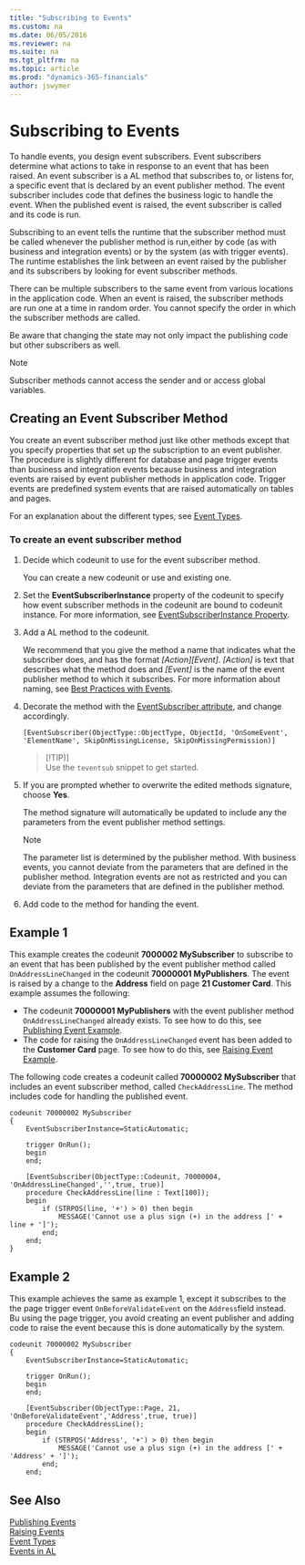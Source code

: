 ```yaml
---
title: "Subscribing to Events"
ms.custom: na
ms.date: 06/05/2016
ms.reviewer: na
ms.suite: na
ms.tgt_pltfrm: na
ms.topic: article
ms.prod: "dynamics-365-financials"
author: jswymer
---
```

# Subscribing to Events
To handle events, you design event subscribers. Event subscribers determine what actions to take in response to an event that has been raised. An event subscriber is a AL method that subscribes to, or listens for, a specific event that is declared by an event publisher method. The event subscriber includes code that defines the business logic to handle the event. When the published event is raised, the event subscriber is called and its code is run.  

Subscribing to an event tells the runtime that the subscriber method must be called whenever the publisher method is run,either by code \(as with business and integration events\) or by the system \(as with trigger events\). The runtime establishes the link between an event raised by the publisher and its subscribers by looking for event subscriber methods.  

There can be multiple subscribers to the same event from various locations in the application code. When an event is raised, the subscriber methods are run one at a time in random order. You cannot specify the order in which the subscriber methods are called.  

Be aware that changing the state may not only impact the publishing code but other subscribers as well.  

> [!NOTE]  
>  Subscriber methods cannot access the sender and or access global variables.  

## Creating an Event Subscriber Method  
You create an event subscriber method just like other methods except that you specify properties that set up the subscription to an event publisher. The procedure is slightly different for database and page trigger events than business and integration events because business and integration events are raised by event publisher methods in application code. Trigger events are predefined system events that are raised automatically on tables and pages.  

For an explanation about the different types, see [Event Types](devenv-event-types.md).  

### To create an event subscriber method
1.  Decide which codeunit to use for the event subscriber method.  

     You can create a new codeunit or use and existing one.  

2.  Set the **EventSubscriberInstance** property of the codeunit to specify how event subscriber methods in the codeunit are bound to codeunit instance. For more information, see [EventSubscriberInstance Property](properties/devenv-eventsubscriberinstance-property.md).  

3.  Add a AL method to the codeunit.  

     We recommend that you give the method a name that indicates what the subscriber does, and has the format *\[Action\]\[Event\]*. *\[Action\]* is text that describes what the method does and *\[Event\]* is the name of the event publisher method to which it subscribes. For more information about naming, see [Best Practices with Events](devenv-events-best-practices.md).  

4.  Decorate the method with the [EventSubscriber attribute](methods/devenv-eventsubscriber-attribute.md), and change accordingly.

    ```  
    [EventSubscriber(ObjectType::ObjectType, ObjectId, 'OnSomeEvent', 'ElementName', SkipOnMissingLicense, SkipOnMissingPermission)]
    ```    
    >[!TIP)]  
    > Use the `teventsub` snippet to get started.  

5.  If you are prompted whether to overwrite the edited methods signature, choose **Yes**.  

     The method signature will automatically be updated to include any the parameters from the event publisher method settings.  

    > [!NOTE]  
    >  The parameter list is determined by the publisher method. With business events, you cannot deviate from the parameters that are defined in the publisher method. Integration events are not as restricted and you can deviate from the parameters that are defined in the publisher method.  

6.  Add code to the method for handing the event.  


## Example 1
This example creates the codeunit **7000002 MySubscriber** to subscribe to an event that has been published by the event publisher method called `OnAddressLineChanged` in the codeunit **70000001 MyPublishers**. The event is raised by a change to the **Address** field on page **21 Customer Card**. This example assumes the following:

-   The codeunit **70000001 MyPublishers** with the event publisher method `OnAddressLineChanged` already exists. To see how to do this, see [Publishing Event Example](devenv-publishing-events.md#PubEx).
-   The code for raising the `OnAddressLineChanged` event has been added to the **Customer Card** page. To see how to do this, see [Raising Event Example](devenv-raising-events.md#RaisingEventEx).

The following code creates a codeunit called **70000002 MySubscriber** that includes an event subscriber method, called `CheckAddressLine`. The method includes code for handling the published event.

```
codeunit 70000002 MySubscriber
{
    EventSubscriberInstance=StaticAutomatic;

    trigger OnRun();
    begin
    end;

    [EventSubscriber(ObjectType::Codeunit, 70000004, 'OnAddressLineChanged','',true, true)]
    procedure CheckAddressLine(line : Text[100]);
    begin
        if (STRPOS(line, '+') > 0) then begin
            MESSAGE('Cannot use a plus sign (+) in the address [' + line + ']');
        end;
    end;
}
```

## Example 2
This example achieves the same as example 1, except it subscribes to the the page trigger event `OnBeforeValidateEvent` on the `Address`field instead. Bu using the page trigger, you avoid creating an event publisher and adding code to raise the event because this is done automatically by the system.

```
codeunit 70000002 MySubscriber
{
    EventSubscriberInstance=StaticAutomatic;
    
    trigger OnRun();
    begin
    end;

    [EventSubscriber(ObjectType::Page, 21, 'OnBeforeValidateEvent','Address',true, true)]
    procedure CheckAddressLine();
    begin
        if (STRPOS('Address', '+') > 0) then begin
            MESSAGE('Cannot use a plus sign (+) in the address [' + 'Address' + ']');
        end;
    end;
```

## See Also  
 [Publishing Events](devenv-Publishing-Events.md)   
 [Raising Events](devenv-Raising-Events.md)   
 [Event Types](devenv-event-types.md)   
 [Events in AL](devenv-events-in-al.md)
